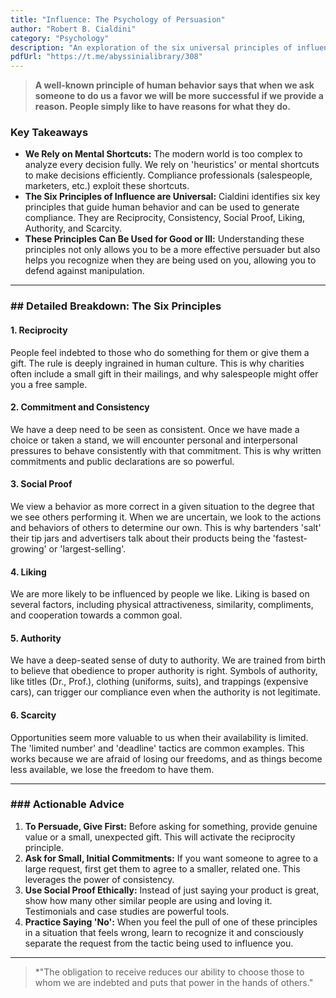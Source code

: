 ```yaml
---
title: "Influence: The Psychology of Persuasion"
author: "Robert B. Cialdini"
category: "Psychology"
description: "An exploration of the six universal principles of influence."
pdfUrl: "https://t.me/abyssinialibrary/308"
---
```

> **A well-known principle of human behavior says that when we ask someone to do us a favor we will be more successful if we provide a reason. People simply like to have reasons for what they do.**

### Key Takeaways

-   **We Rely on Mental Shortcuts:** The modern world is too complex to analyze every decision fully. We rely on 'heuristics' or mental shortcuts to make decisions efficiently. Compliance professionals (salespeople, marketers, etc.) exploit these shortcuts.
-   **The Six Principles of Influence are Universal:** Cialdini identifies six key principles that guide human behavior and can be used to generate compliance. They are Reciprocity, Consistency, Social Proof, Liking, Authority, and Scarcity.
-   **These Principles Can Be Used for Good or Ill:** Understanding these principles not only allows you to be a more effective persuader but also helps you recognize when they are being used on you, allowing you to defend against manipulation.

---

### ## Detailed Breakdown: The Six Principles

#### 1. Reciprocity
People feel indebted to those who do something for them or give them a gift. The rule is deeply ingrained in human culture. This is why charities often include a small gift in their mailings, and why salespeople might offer you a free sample.

#### 2. Commitment and Consistency
We have a deep need to be seen as consistent. Once we have made a choice or taken a stand, we will encounter personal and interpersonal pressures to behave consistently with that commitment. This is why written commitments and public declarations are so powerful.

#### 3. Social Proof
We view a behavior as more correct in a given situation to the degree that we see others performing it. When we are uncertain, we look to the actions and behaviors of others to determine our own. This is why bartenders 'salt' their tip jars and advertisers talk about their products being the 'fastest-growing' or 'largest-selling'.

#### 4. Liking
We are more likely to be influenced by people we like. Liking is based on several factors, including physical attractiveness, similarity, compliments, and cooperation towards a common goal.

#### 5. Authority
We have a deep-seated sense of duty to authority. We are trained from birth to believe that obedience to proper authority is right. Symbols of authority, like titles (Dr., Prof.), clothing (uniforms, suits), and trappings (expensive cars), can trigger our compliance even when the authority is not legitimate.

#### 6. Scarcity
Opportunities seem more valuable to us when their availability is limited. The 'limited number' and 'deadline' tactics are common examples. This works because we are afraid of losing our freedoms, and as things become less available, we lose the freedom to have them.

---

### ### Actionable Advice

1.  **To Persuade, Give First:** Before asking for something, provide genuine value or a small, unexpected gift. This will activate the reciprocity principle.
2.  **Ask for Small, Initial Commitments:** If you want someone to agree to a large request, first get them to agree to a smaller, related one. This leverages the power of consistency.
3.  **Use Social Proof Ethically:** Instead of just saying your product is great, show how many other similar people are using and loving it. Testimonials and case studies are powerful tools.
4.  **Practice Saying 'No':** When you feel the pull of one of these principles in a situation that feels wrong, learn to recognize it and consciously separate the request from the tactic being used to influence you.

---

> *"The obligation to receive reduces our ability to choose those to whom we are indebted and puts that power in the hands of others."
